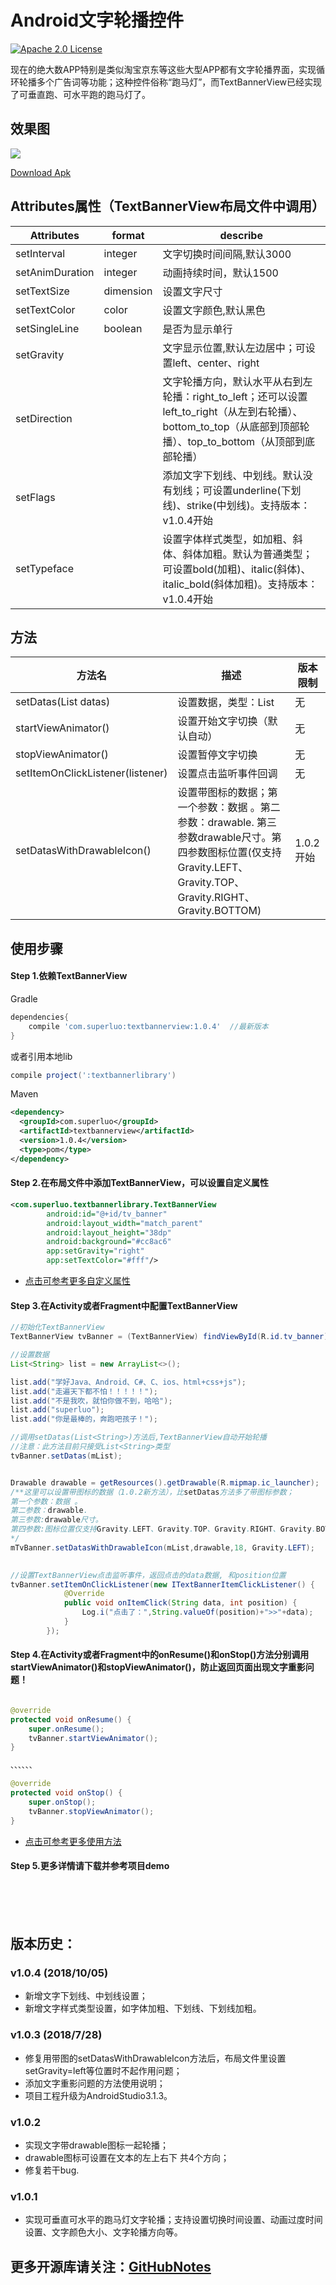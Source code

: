 # Android文字轮播控件
[![Apache 2.0 License](https://img.shields.io/badge/license-Apache%202.0-blue.svg?style=flat)](http://www.apache.org/licenses/LICENSE-2.0.html)


现在的绝大数APP特别是类似淘宝京东等这些大型APP都有文字轮播界面，实现循环轮播多个广告词等功能；这种控件俗称“跑马灯”，而TextBannerView已经实现了可垂直跑、可水平跑的跑马灯了。


## 效果图
![](./someImg/textbanner.gif)

[Download Apk](https://github.com/zsml2016/TextBannerView/releases/download/1.0.2/demo-1.0.2.apk)


## <a name="1"></a>Attributes属性（TextBannerView布局文件中调用）
|Attributes|format|describe
|---|---|---|
|setInterval| integer |文字切换时间间隔,默认3000
|setAnimDuration| integer |动画持续时间，默认1500
|setTextSize| dimension |设置文字尺寸
|setTextColor| color |设置文字颜色,默认黑色
|setSingleLine| boolean|是否为显示单行
|setGravity| |文字显示位置,默认左边居中；可设置left、center、right
|setDirection| |文字轮播方向，默认水平从右到左轮播：right_to_left；还可以设置left_to_right（从左到右轮播）、bottom_to_top（从底部到顶部轮播）、top_to_bottom（从顶部到底部轮播）
|setFlags| |添加文字下划线、中划线。默认没有划线；可设置underline(下划线)、strike(中划线)。支持版本：v1.0.4开始
|setTypeface| |设置字体样式类型，如加粗、斜体、斜体加粗。默认为普通类型；可设置bold(加粗)、italic(斜体)、italic_bold(斜体加粗)。支持版本：v1.0.4开始


## <a name="2"></a>方法
|方法名|描述|版本限制
|---|---|---|
|setDatas(List<String> datas)| 设置数据，类型：List<String>|无
|startViewAnimator()| 设置开始文字切换（默认自动）|无
|stopViewAnimator()| 设置暂停文字切换|无
|setItemOnClickListener(listener)| 设置点击监听事件回调 |无
|setDatasWithDrawableIcon()| 设置带图标的数据；第一个参数：数据 。第二参数：drawable.  第三参数drawable尺寸。第四参数图标位置(仅支持Gravity.LEFT、Gravity.TOP、Gravity.RIGHT、Gravity.BOTTOM) |1.0.2开始



## 使用步骤

#### Step 1.依赖TextBannerView
Gradle 
```groovy
dependencies{
    compile 'com.superluo:textbannerview:1.0.4'  //最新版本
}
```
或者引用本地lib
```groovy
compile project(':textbannerlibrary')
```

Maven
```xml
<dependency>
  <groupId>com.superluo</groupId>
  <artifactId>textbannerview</artifactId>
  <version>1.0.4</version>
  <type>pom</type>
</dependency>
```

#### Step 2.在布局文件中添加TextBannerView，可以设置自定义属性

```xml
<com.superluo.textbannerlibrary.TextBannerView
        android:id="@+id/tv_banner"
        android:layout_width="match_parent"
        android:layout_height="38dp"
        android:background="#cc8ac6"
        app:setGravity="right"
        app:setTextColor="#fff"/>
```
* <a href="#1">点击可参考更多自定义属性</a>



#### Step 3.在Activity或者Fragment中配置TextBannerView 


```java
//初始化TextBannerView
TextBannerView tvBanner = (TextBannerView) findViewById(R.id.tv_banner);

//设置数据
List<String> list = new ArrayList<>();

list.add("学好Java、Android、C#、C、ios、html+css+js");
list.add("走遍天下都不怕！！！！！");
list.add("不是我吹，就怕你做不到，哈哈");
list.add("superluo");
list.add("你是最棒的，奔跑吧孩子！");

//调用setDatas(List<String>)方法后,TextBannerView自动开始轮播
//注意：此方法目前只接受List<String>类型
tvBanner.setDatas(mList);


Drawable drawable = getResources().getDrawable(R.mipmap.ic_launcher);
/**这里可以设置带图标的数据（1.0.2新方法），比setDatas方法多了带图标参数；
第一个参数：数据 。
第二参数：drawable. 
第三参数:drawable尺寸。
第四参数:图标位置仅支持Gravity.LEFT、Gravity.TOP、Gravity.RIGHT、Gravity.BOTTOM
*/
mTvBanner.setDatasWithDrawableIcon(mList,drawable,18, Gravity.LEFT);
        

//设置TextBannerView点击监听事件，返回点击的data数据, 和position位置
tvBanner.setItemOnClickListener(new ITextBannerItemClickListener() {
            @Override
            public void onItemClick(String data, int position) {
                Log.i("点击了：",String.valueOf(position)+">>"+data);
            }
        });

```
#### Step 4.在Activity或者Fragment中的onResume()和onStop()方法分别调用startViewAnimator()和stopViewAnimator()，防止返回页面出现文字重影问题！
```java

@override
protected void onResume() {
    super.onResume();
    tvBanner.startViewAnimator();
}

、、、、、、

@override
protected void onStop() {
    super.onStop();
    tvBanner.stopViewAnimator();
}

```
* <a href="#2">点击可参考更多使用方法</a>

#### Step 5.更多详情请下载并参考项目demo


<br><br><br>
## 版本历史：
###  v1.0.4 (2018/10/05)
* 新增文字下划线、中划线设置；
* 新增文字样式类型设置，如字体加粗、下划线、下划线加粗。


###  v1.0.3 (2018/7/28)
* 修复用带图的setDatasWithDrawableIcon方法后，布局文件里设置setGravity=left等位置时不起作用问题；
* 添加文字重影问题的方法使用说明；
* 项目工程升级为AndroidStudio3.1.3。

### v1.0.2
* 实现文字带drawable图标一起轮播；
* drawable图标可设置在文本的左上右下 共4个方向；
* 修复若干bug.

### v1.0.1
* 实现可垂直可水平的跑马灯文字轮播；支持设置切换时间设置、动画过度时间设置、文字颜色大小、文字轮播方向等。





## 更多开源库请关注：[GitHubNotes](https://github.com/zsml2016/GitHubNotes)









